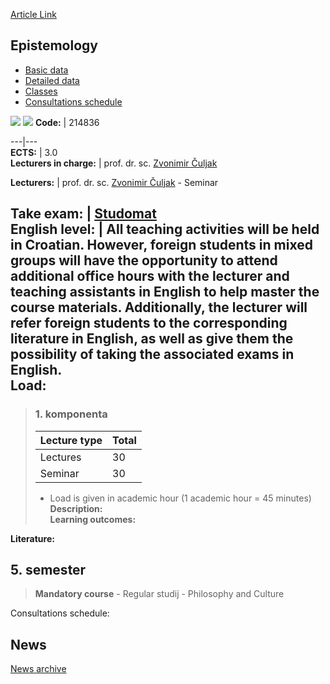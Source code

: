 [Article Link](https://www.fhs.hr/en/course/epi_a)

## Epistemology
  * [Basic data](https://www.fhs.hr/en/course/epi_a#v1id-523773_392060_1_0 "Basic data")
  * [Detailed data](https://www.fhs.hr/en/course/epi_a#v1id-523773_392060_1_1 "Detailed data")
  * [Classes](https://www.fhs.hr/en/course/epi_a#v1id-523773_392060_1_2 "Classes")
  * [Consultations schedule](https://www.fhs.hr/en/course/epi_a#v1id-523773_392060_1_3 "Consultations schedule")


[![](https://www.fhs.hr/img/flags/gif/hr.gif)](https://www.fhs.hr/predmet/epi_a) [![](https://www.fhs.hr/img/flags/gif/gb.gif)](https://www.fhs.hr/en/course/epi_a)
**Code:** |  214836  
  
---|---  
**ECTS:** |  3.0   
**Lecturers in charge:** |  prof. dr. sc. [Zvonimir Čuljak](https://www.fhs.hr/staff/zvonimir.culjak)   
  
**Lecturers:** |  prof. dr. sc. [Zvonimir Čuljak](https://www.fhs.hr/djelatnik/zvonimir.culjak) - Seminar  
  
**Take exam:** |  [Studomat](http://www.isvu.hr/studomat)  
**English level:** |  All teaching activities will be held in Croatian. However, foreign students in mixed groups will have the opportunity to attend additional office hours with the lecturer and teaching assistants in English to help master the course materials. Additionally, the lecturer will refer foreign students to the corresponding literature in English, as well as give them the possibility of taking the associated exams in English.   
**Load:**  
---  
> ### 1. komponenta
> | Lecture type | Total  
> ---|---  
> Lectures | 30  
> Seminar | 30  
> * Load is given in academic hour (1 academic hour = 45 minutes)   
**Description:**  
> **Learning outcomes:**  

  
**Literature:**  

  
**5. semester**  
---  
> **Mandatory course** - Regular studij - Philosophy and Culture  
>   
Consultations schedule: 


## News
[News archive](https://www.fhs.hr/en/course/epi_a?@=21cn2#news_120250 "News archive")
